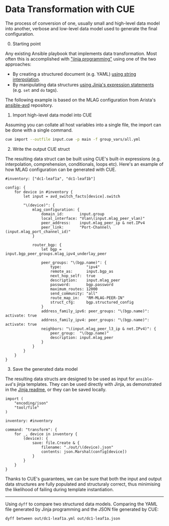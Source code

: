 # Data Transformation with CUE

The process of conversion of one, usually small and high-level data model into another, verbose and low-level data model used to generate the final configuration.

0. Starting point

Any existing Ansible playbook that implements data transformation. Most often this is accomplished with ["jinja programming"]((https://twitter.com/privateip/status/1174410756181413889)) using one of the two approaches:

* By creating a structured document (e.g. YAML) [using string interpolation](https://gitlab.com/nvidia-networking/systems-engineering/poc-support/cumulus_ansible_modules-nvue/-/blob/main/roles/nvue/templates/features/bgp.j2).
* By manipulating data structures [using Jinja's expression statements](https://github.com/aristanetworks/ansible-avd/blob/devel/ansible_collections/arista/avd/roles/eos_designs/templates/underlay/vlans.j2) (e.g. `set` and `do` tags).

The following example is based on the MLAG configuration from Arista's [ansible-avd](https://github.com/aristanetworks/ansible-avd) repository.

1. Import high-level data model into CUE

Assuming you can collate all host variables into a single file, the import can be done with a single command.

```bash
cue import --outfile input.cue -p main -f group_vars/all.yml
```

2. Write the output CUE struct

The resulting data struct can be built using CUE's built-in expressions (e.g. interpolation, comprehension, conditionals, loops etc). Here's an example of how MLAG configuration can be generated with CUE. 

```cue
#inventory: ["dc1-leaf1a", "dc1-leaf1b"]

config: {
	for device in #inventory {
		let input = avd_switch_facts[device].switch

		"\(device)": {
			mlag_configuration: {
				domain_id:       input.group
				local_interface: "Vlan\(input.mlag_peer_vlan)"
				peer_address:    input.mlag_peer_ip & net.IPv4
				peer_link:       "Port-Channel\(input.mlag_port_channel_id)"
			}

			router_bgp: {
				let bgp = input.bgp_peer_groups.mlag_ipv4_underlay_peer
				
				peer_groups: "\(bgp.name)": {
					type:           "ipv4"
					remote_as:      input.bgp_as
					next_hop_self:  true
					description:    input.mlag_peer
					password:       bgp.password
					maximum_routes: 12000
					send_community: "all"
					route_map_in:   "RM-MLAG-PEER-IN"
					struct_cfg:     bgp.structured_config
				}
				address_family_ipv6: peer_groups: "\(bgp.name)": activate: true
				address_family_ipv4: peer_groups: "\(bgp.name)": activate: true
				neighbors: "\(input.mlag_peer_l3_ip & net.IPv4)": {
					peer_group:  "\(bgp.name)"
					description: input.mlag_peer
				}
			}
		}
	}
}
```


3. Save the generated data model

The resulting data structs are designed to be used as input for `ansible-avd`'s jinja templates. They can be used directly with Jinja, as demonstrated in the [Jinja readme](../jinja/README.md), or they can be saved locally.

```cue
import (
	"encoding/json"
	"tool/file"
)

inventory: #inventory

command: "transform": {
	for _, device in inventory {
		(device): {
			save: file.Create & {
				filename: "./out/\(device).json"
				contents: json.Marshal(config[device])
			}
		}
	}
}
```

Thanks to CUE's guarantees, we can be sure that both the input and output data structures are fully populated and structuraly correct, thus minimising the likelihood of failing during template instantiation.

---

Using `dyff` to compare two structured data models. Comparing the YAML file generated by Jinja programming and the JSON file generated by CUE:

```
dyff between out/dc1-leaf1a.yml out/dc1-leaf1a.json
```